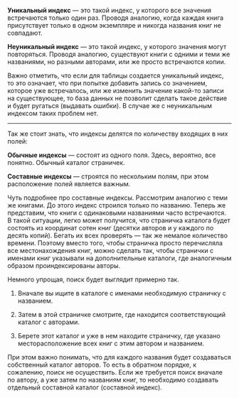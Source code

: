 
**Уникальный индекс** — это такой индекс, у которого все значения встречаются только один раз. Проводя аналогию, когда каждая книга присутствует только в одном экземпляре и никогда названия книг не совпадают.

**Неуникальный индекс** — это такой индекс, у которого значения могут повторяться. Проводя аналогию, существуют книги с одними и теми же названиями, но разными авторами, или же просто встречаются копии.

Важно отметить, что если для таблицы создается уникальный индекс, то это означает, что при попытке добавить запись со значением, которое уже встречалось, или же изменить значение какой-то записи на существующее, то база данных не позволит сделать такое действие и будет ругаться (выдавать ошибки). В случае же с неуникальным индексом таких проблем нет.

---

Так же стоит знать, что индексы делятся по количеству входящих в них полей:

**Обычные индексы** — состоят из одного поля. Здесь, вероятно, все понятно. Обычный каталог страничек.

**Составные индексы** — строятся по нескольким полям, при этом расположение полей является важным.

Чуть подробнее про составные индексы. Рассмотрим аналогию с теми же книгами. До этого индекс строился только по названию. Теперь же представим, что книги с одинаковыми названиями часто встречаются. В такой ситуации, легко может получится, что страничка каталога будет состоять из координат сотен книг (десятки авторов и у каждого по десять копий). Бегать их всех проверять — так же немалое количество времени. Поэтому вместо того, чтобы страничка просто перечисляла все местонахождения книг, можно сделать так, чтобы странички с именами книг указывали на дополнительные каталоги, где аналогичным образом проиндексированы авторы.

Немного упрощая, поиск будет выглядит примерно так.

1. Вначале вы ищите в каталоге с именами необходимую страничку с названием.

2. Затем в этой страничке смотрите, где находится соответствующий каталог с авторами.

3. Берете этот каталог и уже в нем находите страничку, где указано месторасположение всех книг с этим автором и названием.

При этом важно понимать, что для каждого названия будет создаваться собственный каталог авторов. То есть в обратном порядке, к сожалению, поиск не осуществить. Если же требуется поиск вначале по автору, а уже затем по названиям книг, то необходимо создавать отдельный составной каталог (составной индекс).
